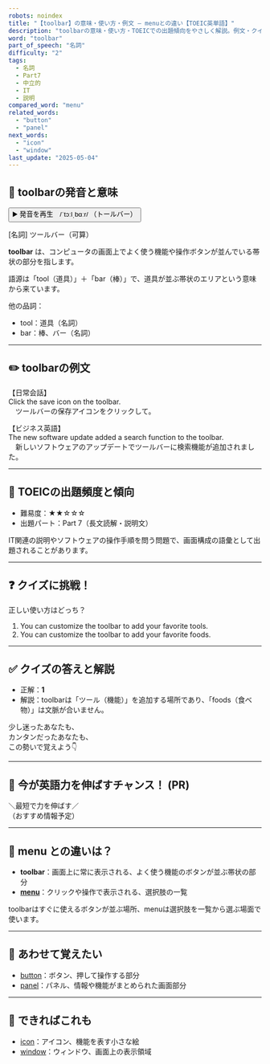 ```yaml
---
robots: noindex
title: "【toolbar】の意味・使い方・例文 ― menuとの違い【TOEIC英単語】"
description: "toolbarの意味・使い方・TOEICでの出題傾向をやさしく解説。例文・クイズ付きでmenuとの違いもわかりやすく学べます。"
word: "toolbar"
part_of_speech: "名詞"
difficulty: "2"
tags:
  - 名詞
  - Part7
  - 中立的
  - IT
  - 説明
compared_word: "menu"
related_words:
  - "button"
  - "panel"
next_words:
  - "icon"
  - "window"
last_update: "2025-05-04"
---
```


## 🔰 toolbarの発音と意味

<button class="play-audio" onclick="playTTS('toolbar')">
  <span class="play-audio-main">
    ▶️ 発音を再生　/ˈtɔːlˌbɑːr/
  </span>
  <span class="play-audio-sub">
    （トールバー）
  </span>
</button>

[名詞] ツールバー（可算）

**toolbar** は、コンピュータの画面上でよく使う機能や操作ボタンが並んでいる帯状の部分を指します。

語源は「tool（道具）」＋「bar（棒）」で、道具が並ぶ帯状のエリアという意味から来ています。

他の品詞：  
- tool：道具（名詞）
- bar：棒、バー（名詞）

---

## ✏️ toolbarの例文

【日常会話】  
Click the save icon on the toolbar.  
　ツールバーの保存アイコンをクリックして。

【ビジネス英語】  
The new software update added a search function to the toolbar.  
　新しいソフトウェアのアップデートでツールバーに検索機能が追加されました。

---

## 🎯 TOEICの出題頻度と傾向

- 難易度：★★☆☆☆
- 出題パート：Part 7（長文読解・説明文）

IT関連の説明やソフトウェアの操作手順を問う問題で、画面構成の語彙として出題されることがあります。

---

## ❓ クイズに挑戦！

正しい使い方はどっち？

1. You can customize the toolbar to add your favorite tools.  
2. You can customize the toolbar to add your favorite foods.

---

## ✅ クイズの答えと解説

- 正解：**1**
- 解説：toolbarは「ツール（機能）」を追加する場所であり、「foods（食べ物）」は文脈が合いません。

少し迷ったあなたも、  
カンタンだったあなたも、  
この勢いで覚えよう👇️

---

## 🚀 今が英語力を伸ばすチャンス！ (PR)

<div class="info-center">
＼最短で力を伸ばす／<br>  
（おすすめ情報予定）
</div>

---

## 🤔  menu との違いは？

- **toolbar**：画面上に常に表示される、よく使う機能のボタンが並ぶ帯状の部分
- **[menu](/word/menu)**：クリックや操作で表示される、選択肢の一覧

toolbarはすぐに使えるボタンが並ぶ場所、menuは選択肢を一覧から選ぶ場面で使います。

---

## 🧩 あわせて覚えたい

- [button](/word/button)：ボタン、押して操作する部分
- [panel](/word/panel)：パネル、情報や機能がまとめられた画面部分

---

## 📖 できればこれも

- [icon](/word/icon)：アイコン、機能を表す小さな絵
- [window](/word/window)：ウィンドウ、画面上の表示領域

<!-- cvid: aid02_bid01 -->

